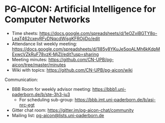 # PG-AICON: Artificial Intelligence for Computer Networks

* Time sheets: https://docs.google.com/spreadsheets/d/1eOZviBGTY8o-LeaT462cxeyRFvDNqcdWjsgKFROjiDo/edit
* Attendance list weekly meeting: https://docs.google.com/spreadsheets/d/1l85y8YKuJe5qoALMh6kKdpMExwcVZkRuF78vzK-MjZI/edit?usp=sharing
* Meeting minutes: https://github.com/CN-UPB/pg-aicon/tree/master/minutes
* Wiki with topics: https://github.com/CN-UPB/pg-aicon/wiki

Communication:

* BBB Room for weekly advisor meeting: https://bbb1.uni-paderborn.de/b/ste-3h3-ju3
  - For scheduling sub-group: https://bbb.imt.uni-paderborn.de/b/asi-nrc-egt
* Gitter chat room: https://gitter.im/pg-aicon-chat/community
* Mailing list: pg-aicon@lists.uni-paderborn.de

